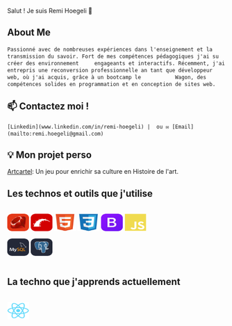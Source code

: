 Salut ! Je suis Remi Hoegeli 👋

## About Me
    Passionné avec de nombreuses expériences dans l'enseignement et la transmission du savoir. Fort de mes compétences pédagogiques j'ai su créer des environnement     engageants et interactifs. Récemment, j'ai entrepris une reconversion professionnelle an tant que développeur web, où j'ai acquis, grâce à un bootcamp le           Wagon, des compétences solides en programmation et en conception de sites web.

## 📫 Contactez moi !
    [Linkedin](www.linkedin.com/in/remi-hoegeli) |  ou ✉️ [Email](mailto:remi.hoegeli@gmail.com)

## 💡 Mon projet perso 
   [Artcartel](https://www.artcartel.online): Un jeu pour enrichir sa culture en Histoire de l'art.

## Les technos et outils que j'utilise
<div style="display: inline_block"><br>
  <img align="center" alt="Ruby" height="40" width="50" src="https://raw.githubusercontent.com/tandpfun/skill-icons/main/icons/Ruby.svg">
  <img align="center" alt="Rails" height="40" width="50" src="https://raw.githubusercontent.com/tandpfun/skill-icons/main/icons/Rails.svg">
  <img align="center" alt="HTML" height="40" width="50" src="https://raw.githubusercontent.com/devicons/devicon/master/icons/html5/html5-original.svg">
  <img align="center" alt="CSS" height="40" width="50" src="https://raw.githubusercontent.com/devicons/devicon/master/icons/css3/css3-original.svg">
  <img align="center" alt="Bootstrap" height="40" width="50" src="https://raw.githubusercontent.com/tandpfun/skill-icons/main/icons/Bootstrap.svg">
  <img align="center" alt="Js" height="40" width="50" src="https://raw.githubusercontent.com/devicons/devicon/master/icons/javascript/javascript-plain.svg">
</div>
<div style="display: inline_block"><br>
  <img align="center" alt="MySQL" height="40" width="50" src="https://raw.githubusercontent.com/tandpfun/skill-icons/main/icons/MySQL-Dark.svg">
  <img align="center" alt="PostgreSQL" height="40" width="50" src="https://raw.githubusercontent.com/tandpfun/skill-icons/main/icons/PostgreSQL-Dark.svg">
</div>
<div style="display: inline_block"><br>

## La techno que j'apprends actuellement
<div style="display: inline_block"><br>
  <img align="center" alt="React" height="40" width="50" src="https://raw.githubusercontent.com/devicons/devicon/master/icons/react/react-original.svg">
</div>
